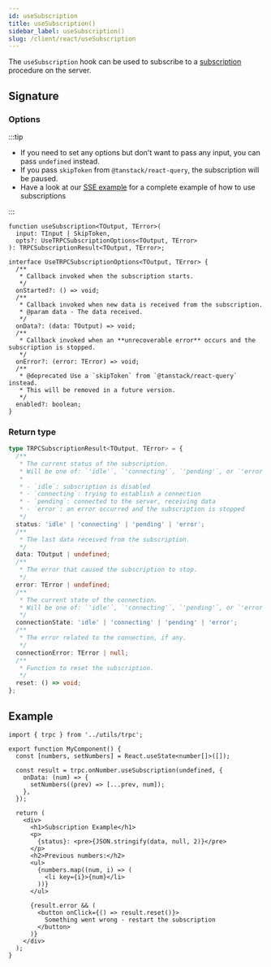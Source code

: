 ```yaml
---
id: useSubscription
title: useSubscription()
sidebar_label: useSubscription()
slug: /client/react/useSubscription
---
```


The `useSubscription` hook can be used to subscribe to a [subscription](../../server/subscriptions.md) procedure on the server.

## Signature

### Options

:::tip

- If you need to set any options but don't want to pass any input, you can pass `undefined` instead.
- If you pass `skipToken` from `@tanstack/react-query`, the subscription will be paused.
- Have a look at our [SSE example](https://github.com/trpc/examples-next-sse-chat) for a complete example of how to use subscriptions

:::

```tsx
function useSubscription<TOutput, TError>(
  input: TInput | SkipToken,
  opts?: UseTRPCSubscriptionOptions<TOutput, TError>
): TRPCSubscriptionResult<TOutput, TError>;

interface UseTRPCSubscriptionOptions<TOutput, TError> {
  /**
   * Callback invoked when the subscription starts.
   */
  onStarted?: () => void;
  /**
   * Callback invoked when new data is received from the subscription.
   * @param data - The data received.
   */
  onData?: (data: TOutput) => void;
  /**
   * Callback invoked when an **unrecoverable error** occurs and the subscription is stopped.
   */
  onError?: (error: TError) => void;
  /**
   * @deprecated Use a `skipToken` from `@tanstack/react-query` instead.
   * This will be removed in a future version.
   */
  enabled?: boolean;
}

```

### Return type

```ts
type TRPCSubscriptionResult<TOutput, TError> = {
  /**
   * The current status of the subscription.
   * Will be one of: `'idle'`, `'connecting'`, `'pending'`, or `'error'`.
   *
   * - `idle`: subscription is disabled
   * - `connecting`: trying to establish a connection
   * - `pending`: connected to the server, receiving data
   * - `error`: an error occurred and the subscription is stopped
   */
  status: 'idle' | 'connecting' | 'pending' | 'error';
  /**
   * The last data received from the subscription.
   */
  data: TOutput | undefined;
  /**
   * The error that caused the subscription to stop.
   */
  error: TError | undefined;
  /**
   * The current state of the connection.
   * Will be one of: `'idle'`, `'connecting'`, `'pending'`, or `'error'`.
   */
  connectionState: 'idle' | 'connecting' | 'pending' | 'error';
  /**
   * The error related to the connection, if any.
   */
  connectionError: TError | null;
  /**
   * Function to reset the subscription.
   */
  reset: () => void;
};
```

## Example

```tsx title='components/MyComponent.tsx'
import { trpc } from '../utils/trpc';

export function MyComponent() {
  const [numbers, setNumbers] = React.useState<number[]>([]);

  const result = trpc.onNumber.useSubscription(undefined, {
    onData: (num) => {
      setNumbers((prev) => [...prev, num]);
    },
  });

  return (
    <div>
      <h1>Subscription Example</h1>
      <p>
        {status}: <pre>{JSON.stringify(data, null, 2)}</pre>
      </p>
      <h2>Previous numbers:</h2>
      <ul>
        {numbers.map((num, i) => (
          <li key={i}>{num}</li>
        ))}
      </ul>

      {result.error && (
        <button onClick={() => result.reset()}>
          Something went wrong - restart the subscription
        </button>
      )}
    </div>
  );
}
```
